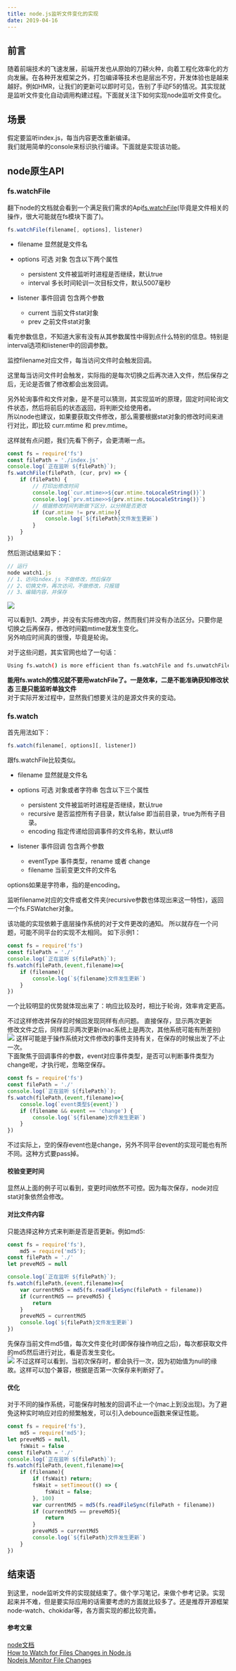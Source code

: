 ```yaml
---
title: node.js监听文件变化的实现
date: 2019-04-16
---
```


## 前言

随着前端技术的飞速发展，前端开发也从原始的刀耕火种，向着工程化效率化的方向发展。在各种开发框架之外，打包编译等技术也是层出不穷，开发体验也是越来越好。例如HMR，让我们的更新可以即时可见，告别了手动F5的情况。其实现就是监听文件变化自动调用构建过程。下面就关注下如何实现node监听文件变化。
<!-- more -->
## 场景
假定要监听index.js，每当内容更改重新编译。  
我们就用简单的console来标识执行编译。下面就是实现该功能。

## node原生API
### fs.watchFile
翻下node的文档就会看到一个满足我们需求的Api[fs.watchFile](https://nodejs.org/docs/latest-v9.x/api/fs.html#fs_fs_watchfile_filename_options_listener)(毕竟是文件相关的操作，很大可能就在fs模块下面了)。  

```js
fs.watchFile(filename[, options], listener)
```

* filename 显然就是文件名
* options 可选 对象 包含以下两个属性
        
   *  persistent  文件被监听时进程是否继续，默认true 
   *  interval 多长时间轮训一次目标文件，默认5007毫秒
* listener 事件回调 包含两个参数
   * current  当前文件stat对象
   * prev 之前文件stat对象  


看完参数信息，不知道大家有没有从其参数属性中得到点什么特别的信息。特别是interval选项和listener中的回调参数。
  
监控filename对应文件，每当访问文件时会触发回调。  

这里每当访问文件时会触发，实际指的是每次切换之后再次进入文件，然后保存之后，无论是否做了修改都会出发回调。  

另外轮询事件和文件对象，是不是可以猜测，其实现监听的原理，固定时间轮询文件状态，然后将前后的状态返回，将判断交给使用者。  
所以node也建议，如果要获取文件修改，那么需要根据stat对象的修改时间来进行对比，即比较 curr.mtime 和 prev.mtime。  

这样就有点问题，我们先看下例子，会更清晰一点。

```js
const fs = require('fs')
const filePath = './index.js'
console.log(`正在监听 ${filePath}`);
fs.watchFile(filePath, (cur, prv) => {
    if (filePath) {
        // 打印出修改时间
        console.log(`cur.mtime>>${cur.mtime.toLocaleString()}`)
        console.log(`prv.mtime>>${prv.mtime.toLocaleString()}`)
        // 根据修改时间判断做下区分，以分辨是否更改
        if (cur.mtime != prv.mtime){
            console.log(`${filePath}文件发生更新`)
        }
    }
})
```
然后测试结果如下：

```js
// 运行 
node watch1.js
// 1、访问index.js 不做修改，然后保存
// 2、切换文件，再次访问，不做修改，只报错
// 3、编辑内容，并保存
```
<img src='/img/watchfile/watchFile.gif'/>

可以看到1、2两步，并没有实际修改内容，然而我们并没有办法区分。只要你是切换之后再保存，修改时间戳mtime就发生变化。  
另外响应时间真的很慢，毕竟是轮询。

对于这些问题，其实官网也给了一句话：  
  
```bash
Using fs.watch() is more efficient than fs.watchFile and fs.unwatchFile. fs.watch should be used instead of fs.watchFile and fs.unwatchFile when possible.
```

**能用fs.watch的情况就不要用watchFile了。一是效率，二是不能准确获知修改状态 三是只能监听单独文件**  
对于实际开发过程中，显然我们想要关注的是源文件夹的变动。  

### fs.watch

首先用法如下：

```js
fs.watch(filename[, options][, listener])
```
跟fs.watchFile比较类似。 

* filename 显然就是文件名
* options 可选 对象或者字符串 包含以下三个属性
        
   *  persistent  文件被监听时进程是否继续，默认true
   *  recursive 是否监控所有子目录，默认false 即当前目录，true为所有子目录。 
   *  encoding 指定传递给回调事件的文件名称，默认utf8
* listener 事件回调 包含两个参数
   * eventType  事件类型，rename 或者 change
   * filename 当前变更文件的文件名

options如果是字符串，指的是encoding。  

监听filename对应的文件或者文件夹(recursive参数也体现出来这一特性)，返回一个fs.FSWatcher对象。

该功能的实现依赖于底层操作系统的对于文件更改的通知。 所以就存在一个问题，可能不同平台的实现不太相同。
如下示例1：  

```js
const fs = require('fs')
const filePath = './'    
console.log(`正在监听 ${filePath}`);
fs.watch(filePath,(event,filename)=>{
    if (filename){
        console.log(`${filename}文件发生更新`)
    }
})
```
一个比较明显的优势就体现出来了：响应比较及时，相比于轮询，效率肯定更高。  

不过这样修改并保存的时候回发现同样有点问题。
直接保存，显示两次更新  
修改文件之后，同样显示两次更新(mac系统上是两次，其他系统可能有所差别)
<img src='/img/watchfile/watch1.gif'/>
这样可能是于操作系统对文件修改的事件支持有关，在保存的时候出发了不止一次。  
下面聚焦于回调事件的参数，event对应事件类型，是否可以判断事件类型为change呢，才执行呢，忽略空保存。  

```js
const fs = require('fs')
const filePath = './'    
console.log(`正在监听 ${filePath}`);
fs.watch(filePath,(event,filename)=>{
    console.log(`event类型${event}`)
    if (filename && event == 'change') {
        console.log(`${filename}文件发生更新`)
    }
})
```
不过实际上，空的保存event也是change，另外不同平台event的实现可能也有所不同。这种方式要pass掉。   

#### 校验变更时间
显然从上面的例子可以看到，变更时间依然不可控。因为每次保存，node对应stat对象依然会修改。

#### 对比文件内容  
只能选择这种方式来判断是否是否更新。例如md5:

```js
const fs = require('fs'),
    md5 = require('md5');
const filePath = './'    
let preveMd5 = null

console.log(`正在监听 ${filePath}`);
fs.watch(filePath,(event,filename)=>{
    var currentMd5 = md5(fs.readFileSync(filePath + filename))
    if (currentMd5 == preveMd5) {
        return
    }
    preveMd5 = currentMd5
    console.log(`${filePath}文件发生更新`)
})
```
先保存当前文件md5值，每次文件变化时(即保存操作响应之后)，每次都获取文件的md5然后进行对比，看是否发生变化。  
<img src='/img/watchfile/md51.gif'/>
不过这样可以看到，当初次保存时，都会执行一次，因为初始值为null的缘故。这样可以加个兼容，根据是否第一次保存来判断好了。

#### 优化

对于不同的操作系统，可能保存时触发的回调不止一个(mac上到没出现)。为了避免这种实时响应对应的频繁触发，可以引入debounce函数来保证性能。  

```js
const fs = require('fs'),
    md5 = require('md5');
let preveMd5 = null,
    fsWait = false
const filePath = './'    
console.log(`正在监听 ${filePath}`);
fs.watch(filePath,(event,filename)=>{
    if (filename){
        if (fsWait) return;
        fsWait = setTimeout(() => {
            fsWait = false;
        }, 100)
        var currentMd5 = md5(fs.readFileSync(filePath + filename))
        if (currentMd5 == preveMd5){
            return 
        }
        preveMd5 = currentMd5
        console.log(`${filePath}文件发生更新`)
    }
})
```


## 结束语  
到这里，node监听文件的实现就结束了。做个学习笔记，来做个参考记录。实现起来并不难，但是要实际应用的话需要考虑的方面就比较多了。还是推荐开源框架node-watch、chokidar等，各方面实现的都比较完善。   
#### 参考文章
[node文档](https://nodejs.org/docs/latest-v9.x/api/fs.html#fs_fs_watchfile_filename_options_listener)  
[How to Watch for Files Changes in Node.js](https://thisdavej.com/how-to-watch-for-files-changes-in-node-js/)  
[Nodejs Monitor File Changes](https://stackfame.com/nodejs-monitor-file-changes)
